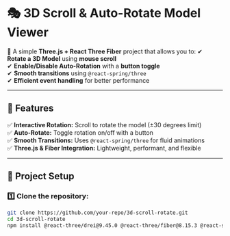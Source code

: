 # 🎭 3D Scroll & Auto-Rotate Model Viewer

🚀 A simple **Three.js + React Three Fiber** project that allows you to:
✔ **Rotate a 3D Model** using **mouse scroll**  
✔ **Enable/Disable Auto-Rotation** with a **button toggle**  
✔ **Smooth transitions** using `@react-spring/three`  
✔ **Efficient event handling** for better performance

---

## 📌 Features

✅ **Interactive Rotation:** Scroll to rotate the model (±30 degrees limit)  
✅ **Auto-Rotate:** Toggle rotation on/off with a button  
✅ **Smooth Transitions:** Uses `@react-spring/three` for fluid animations  
✅ **Three.js & Fiber Integration:** Lightweight, performant, and flexible

---

## 📂 Project Setup

### 1️⃣ Clone the repository:

```sh
git clone https://github.com/your-repo/3d-scroll-rotate.git
cd 3d-scroll-rotate
npm install @react-three/drei@9.45.0 @react-three/fiber@8.15.3 @react-spring/three@9.7.2 three@0.153.0 react@18.2.0 react-dom@18.2.0
```
